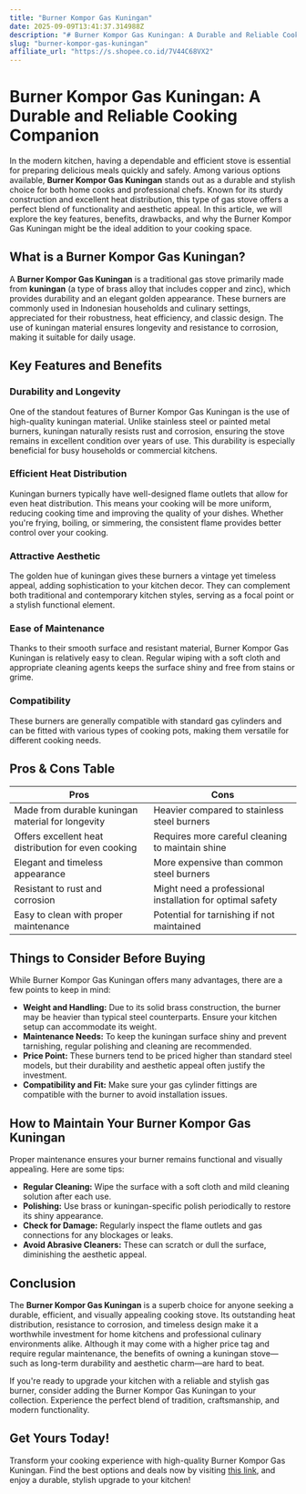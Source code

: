 ```yaml
---
title: "Burner Kompor Gas Kuningan"
date: 2025-09-09T13:41:37.314988Z
description: "# Burner Kompor Gas Kuningan: A Durable and Reliable Cooking Companion..."
slug: "burner-kompor-gas-kuningan"
affiliate_url: "https://s.shopee.co.id/7V44C68VX2"
---
```

# Burner Kompor Gas Kuningan: A Durable and Reliable Cooking Companion

In the modern kitchen, having a dependable and efficient stove is essential for preparing delicious meals quickly and safely. Among various options available, **Burner Kompor Gas Kuningan** stands out as a durable and stylish choice for both home cooks and professional chefs. Known for its sturdy construction and excellent heat distribution, this type of gas stove offers a perfect blend of functionality and aesthetic appeal. In this article, we will explore the key features, benefits, drawbacks, and why the Burner Kompor Gas Kuningan might be the ideal addition to your cooking space.

## What is a Burner Kompor Gas Kuningan?

A **Burner Kompor Gas Kuningan** is a traditional gas stove primarily made from **kuningan** (a type of brass alloy that includes copper and zinc), which provides durability and an elegant golden appearance. These burners are commonly used in Indonesian households and culinary settings, appreciated for their robustness, heat efficiency, and classic design. The use of kuningan material ensures longevity and resistance to corrosion, making it suitable for daily usage.

## Key Features and Benefits

### Durability and Longevity

One of the standout features of Burner Kompor Gas Kuningan is the use of high-quality kuningan material. Unlike stainless steel or painted metal burners, kuningan naturally resists rust and corrosion, ensuring the stove remains in excellent condition over years of use. This durability is especially beneficial for busy households or commercial kitchens.

### Efficient Heat Distribution

Kuningan burners typically have well-designed flame outlets that allow for even heat distribution. This means your cooking will be more uniform, reducing cooking time and improving the quality of your dishes. Whether you're frying, boiling, or simmering, the consistent flame provides better control over your cooking.

### Attractive Aesthetic

The golden hue of kuningan gives these burners a vintage yet timeless appeal, adding sophistication to your kitchen decor. They can complement both traditional and contemporary kitchen styles, serving as a focal point or a stylish functional element.

### Ease of Maintenance

Thanks to their smooth surface and resistant material, Burner Kompor Gas Kuningan is relatively easy to clean. Regular wiping with a soft cloth and appropriate cleaning agents keeps the surface shiny and free from stains or grime.

### Compatibility

These burners are generally compatible with standard gas cylinders and can be fitted with various types of cooking pots, making them versatile for different cooking needs.

## Pros & Cons Table

| **Pros**                                              | **Cons**                                         |
|--------------------------------------------------------|--------------------------------------------------|
| Made from durable kuningan material for longevity    | Heavier compared to stainless steel burners    |
| Offers excellent heat distribution for even cooking  | Requires more careful cleaning to maintain shine |
| Elegant and timeless appearance                       | More expensive than common steel burners     |
| Resistant to rust and corrosion                        | Might need a professional installation for optimal safety |
| Easy to clean with proper maintenance                 | Potential for tarnishing if not maintained      |

## Things to Consider Before Buying

While Burner Kompor Gas Kuningan offers many advantages, there are a few points to keep in mind:

- **Weight and Handling:** Due to its solid brass construction, the burner may be heavier than typical steel counterparts. Ensure your kitchen setup can accommodate its weight.
- **Maintenance Needs:** To keep the kuningan surface shiny and prevent tarnishing, regular polishing and cleaning are recommended.
- **Price Point:** These burners tend to be priced higher than standard steel models, but their durability and aesthetic appeal often justify the investment.
- **Compatibility and Fit:** Make sure your gas cylinder fittings are compatible with the burner to avoid installation issues.

## How to Maintain Your Burner Kompor Gas Kuningan

Proper maintenance ensures your burner remains functional and visually appealing. Here are some tips:

- **Regular Cleaning:** Wipe the surface with a soft cloth and mild cleaning solution after each use.
- **Polishing:** Use brass or kuningan-specific polish periodically to restore its shiny appearance.
- **Check for Damage:** Regularly inspect the flame outlets and gas connections for any blockages or leaks.
- **Avoid Abrasive Cleaners:** These can scratch or dull the surface, diminishing the aesthetic appeal.

## Conclusion

The **Burner Kompor Gas Kuningan** is a superb choice for anyone seeking a durable, efficient, and visually appealing cooking stove. Its outstanding heat distribution, resistance to corrosion, and timeless design make it a worthwhile investment for home kitchens and professional culinary environments alike. Although it may come with a higher price tag and require regular maintenance, the benefits of owning a kuningan stove—such as long-term durability and aesthetic charm—are hard to beat.

If you're ready to upgrade your kitchen with a reliable and stylish gas burner, consider adding the Burner Kompor Gas Kuningan to your collection. Experience the perfect blend of tradition, craftsmanship, and modern functionality.

## Get Yours Today!

Transform your cooking experience with high-quality Burner Kompor Gas Kuningan. Find the best options and deals now by visiting [this link](https://s.shopee.co.id/7V44C68VX2), and enjoy a durable, stylish upgrade to your kitchen!